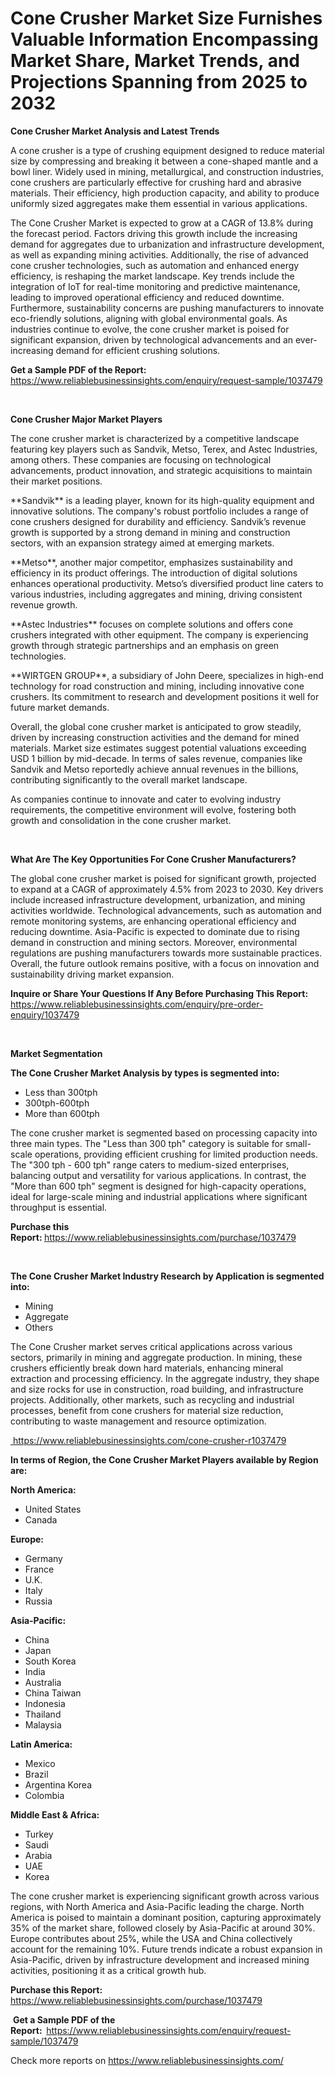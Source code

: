 <p><h1>Cone Crusher Market Size Furnishes Valuable Information Encompassing Market Share, Market Trends, and Projections Spanning from 2025 to 2032</h1></p><p><strong>Cone Crusher Market Analysis and Latest Trends</strong></p>
<p><p>A cone crusher is a type of crushing equipment designed to reduce material size by compressing and breaking it between a cone-shaped mantle and a bowl liner. Widely used in mining, metallurgical, and construction industries, cone crushers are particularly effective for crushing hard and abrasive materials. Their efficiency, high production capacity, and ability to produce uniformly sized aggregates make them essential in various applications.</p><p>The Cone Crusher Market is expected to grow at a CAGR of 13.8% during the forecast period. Factors driving this growth include the increasing demand for aggregates due to urbanization and infrastructure development, as well as expanding mining activities. Additionally, the rise of advanced cone crusher technologies, such as automation and enhanced energy efficiency, is reshaping the market landscape. Key trends include the integration of IoT for real-time monitoring and predictive maintenance, leading to improved operational efficiency and reduced downtime. Furthermore, sustainability concerns are pushing manufacturers to innovate eco-friendly solutions, aligning with global environmental goals. As industries continue to evolve, the cone crusher market is poised for significant expansion, driven by technological advancements and an ever-increasing demand for efficient crushing solutions.</p></p>
<p><strong>Get a Sample PDF of the Report:&nbsp;</strong> <a href="https://www.reliablebusinessinsights.com/enquiry/request-sample/1037479?utm_campaign=2248&utm_medium=2&utm_source=Github&utm_content=ia&utm_term=10042025&utm_id=cone-crusher">https://www.reliablebusinessinsights.com/enquiry/request-sample/1037479</a></p>
<p>&nbsp;</p>
<p><strong>Cone Crusher Major Market Players</strong></p>
<p><p>The cone crusher market is characterized by a competitive landscape featuring key players such as Sandvik, Metso, Terex, and Astec Industries, among others. These companies are focusing on technological advancements, product innovation, and strategic acquisitions to maintain their market positions.</p><p>**Sandvik** is a leading player, known for its high-quality equipment and innovative solutions. The company's robust portfolio includes a range of cone crushers designed for durability and efficiency. Sandvik’s revenue growth is supported by a strong demand in mining and construction sectors, with an expansion strategy aimed at emerging markets.</p><p>**Metso**, another major competitor, emphasizes sustainability and efficiency in its product offerings. The introduction of digital solutions enhances operational productivity. Metso’s diversified product line caters to various industries, including aggregates and mining, driving consistent revenue growth. </p><p>**Astec Industries** focuses on complete solutions and offers cone crushers integrated with other equipment. The company is experiencing growth through strategic partnerships and an emphasis on green technologies. </p><p>**WIRTGEN GROUP**, a subsidiary of John Deere, specializes in high-end technology for road construction and mining, including innovative cone crushers. Its commitment to research and development positions it well for future market demands.</p><p>Overall, the global cone crusher market is anticipated to grow steadily, driven by increasing construction activities and the demand for mined materials. Market size estimates suggest potential valuations exceeding USD 1 billion by mid-decade. In terms of sales revenue, companies like Sandvik and Metso reportedly achieve annual revenues in the billions, contributing significantly to the overall market landscape. </p><p>As companies continue to innovate and cater to evolving industry requirements, the competitive environment will evolve, fostering both growth and consolidation in the cone crusher market.</p></p>
<p>&nbsp;</p>
<p><strong>What Are The Key Opportunities For Cone Crusher Manufacturers?</strong></p>
<p><p>The global cone crusher market is poised for significant growth, projected to expand at a CAGR of approximately 4.5% from 2023 to 2030. Key drivers include increased infrastructure development, urbanization, and mining activities worldwide. Technological advancements, such as automation and remote monitoring systems, are enhancing operational efficiency and reducing downtime. Asia-Pacific is expected to dominate due to rising demand in construction and mining sectors. Moreover, environmental regulations are pushing manufacturers towards more sustainable practices. Overall, the future outlook remains positive, with a focus on innovation and sustainability driving market expansion.</p></p>
<p><strong>Inquire or Share Your Questions If Any Before Purchasing This Report:</strong> <a href="https://www.reliablebusinessinsights.com/enquiry/pre-order-enquiry/1037479?utm_campaign=2248&utm_medium=2&utm_source=Github&utm_content=ia&utm_term=10042025&utm_id=cone-crusher">https://www.reliablebusinessinsights.com/enquiry/pre-order-enquiry/1037479</a></p>
<p>&nbsp;</p>
<p><strong>Market Segmentation</strong></p>
<p><strong>The Cone Crusher Market Analysis by types is segmented into:</strong></p>
<p><ul><li>Less than 300tph</li><li>300tph-600tph</li><li>More than 600tph</li></ul></p>
<p><p>The cone crusher market is segmented based on processing capacity into three main types. The "Less than 300 tph" category is suitable for small-scale operations, providing efficient crushing for limited production needs. The "300 tph - 600 tph" range caters to medium-sized enterprises, balancing output and versatility for various applications. In contrast, the "More than 600 tph" segment is designed for high-capacity operations, ideal for large-scale mining and industrial applications where significant throughput is essential.</p></p>
<p><strong>Purchase this Report:&nbsp;</strong><a href="https://www.reliablebusinessinsights.com/purchase/1037479?utm_campaign=2248&utm_medium=2&utm_source=Github&utm_content=ia&utm_term=10042025&utm_id=cone-crusher">https://www.reliablebusinessinsights.com/purchase/1037479</a></p>
<p>&nbsp;</p>
<p><strong>The Cone Crusher Market Industry Research by Application is segmented into:</strong></p>
<p><ul><li>Mining</li><li>Aggregate</li><li>Others</li></ul></p>
<p><p>The Cone Crusher market serves critical applications across various sectors, primarily in mining and aggregate production. In mining, these crushers efficiently break down hard materials, enhancing mineral extraction and processing efficiency. In the aggregate industry, they shape and size rocks for use in construction, road building, and infrastructure projects. Additionally, other markets, such as recycling and industrial processes, benefit from cone crushers for material size reduction, contributing to waste management and resource optimization.</p></p>
<p><a href="https://www.reliablebusinessinsights.com/cone-crusher-r1037479?utm_campaign=2248&utm_medium=2&utm_source=Github&utm_content=ia&utm_term=10042025&utm_id=cone-crusher">&nbsp;https://www.reliablebusinessinsights.com/cone-crusher-r1037479</a></p>
<p><strong>In terms of Region, the Cone Crusher Market Players available by Region are:</strong></p>
<p>
    <p> <strong> North America: </strong>
        <ul>
            <li>United States</li>
            <li>Canada</li>
        </ul>
        </p> 
    <p> <strong> Europe: </strong>
        <ul>
            <li>Germany</li>
            <li>France</li>
            <li>U.K.</li>
            <li>Italy</li>
            <li>Russia</li>
        </ul>
        </p> 
    <p> <strong> Asia-Pacific: </strong>
        <ul>
            <li>China</li>
            <li>Japan</li>
            <li>South Korea</li>
            <li>India</li>
            <li>Australia</li>
            <li>China Taiwan</li>
            <li>Indonesia</li>
            <li>Thailand</li>
            <li>Malaysia</li>
        </ul>
        </p> 
    <p> <strong> Latin America: </strong>
        <ul>
            <li>Mexico</li>
            <li>Brazil</li>
            <li>Argentina Korea</li>
            <li>Colombia</li>
        </ul>
        </p> 
    <p> <strong> Middle East & Africa: </strong>
        <ul>
            <li>Turkey</li>
            <li>Saudi</li>
            <li>Arabia</li>
            <li>UAE</li>
            <li>Korea</li>
        </ul>
    </p>
    </p>
<p><p>The cone crusher market is experiencing significant growth across various regions, with North America and Asia-Pacific leading the charge. North America is poised to maintain a dominant position, capturing approximately 35% of the market share, followed closely by Asia-Pacific at around 30%. Europe contributes about 25%, while the USA and China collectively account for the remaining 10%. Future trends indicate a robust expansion in Asia-Pacific, driven by infrastructure development and increased mining activities, positioning it as a critical growth hub.</p></p>
<p><strong>Purchase this Report: </strong><a href="https://www.reliablebusinessinsights.com/purchase/1037479?utm_campaign=2248&utm_medium=2&utm_source=Github&utm_content=ia&utm_term=10042025&utm_id=cone-crusher">https://www.reliablebusinessinsights.com/purchase/1037479</a></p>
<p>&nbsp;<strong>Get a Sample PDF of the Report:&nbsp;&nbsp;</strong><a href="https://www.reliablebusinessinsights.com/enquiry/request-sample/1037479?utm_campaign=2248&utm_medium=2&utm_source=Github&utm_content=ia&utm_term=10042025&utm_id=cone-crusher">https://www.reliablebusinessinsights.com/enquiry/request-sample/1037479</a></p>
<p><strong></strong></p>
<p>Check more reports on <a href="https://www.reliablebusinessinsights.com/?utm_campaign=2248&utm_medium=2&utm_source=Github&utm_content=ia&utm_term=10042025&utm_id=cone-crusher">https://www.reliablebusinessinsights.com/</a></p>